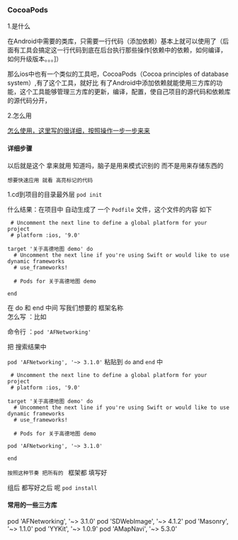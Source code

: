 ### CocoaPods
1.是什么

  在Android中需要的类库，只需要一行代码（添加依赖）基本上就可以使用了（后面有工具会搞定这一行代码到底在后台执行那些操作[依赖中的依赖，如何编译，如何升级版本。。。]）
		
  那么ios中也有一个类似的工具吧，CocoaPods（Cocoa principles of database system）,有了这个工具，就好比 有了Android中添加依赖就能使用三方库的功能，这个工具能够管理三方库的更新，编译，配置，使自己项目的源代码和依赖库的源代码分开，
	
	
2.怎么用

[怎么使用，这里写的很详细，按照操作一步一步来来](http://www.jianshu.com/p/9e4e36ba8574)


#### 详细步骤
以后就是这个  拿来就用 知道吗，脑子是用来模式识别的 而不是用来存储东西的

`想要快速应用 就看 高亮标记的代码`  

1.cd到项目的目录最外层 `pod init` 

什么结果：在项目中 自动生成了 一个 `Podfile` 文件，这个文件的内容 如下

```
 # Uncomment the next line to define a global platform for your project
 # platform :ios, '9.0'

target '关于高德地图 demo' do
  # Uncomment the next line if you're using Swift or would like to use dynamic frameworks
  # use_frameworks!

  # Pods for 关于高德地图 demo

end

```
在 do 和 end 中间 写我们想要的 框架名称  
怎么写   ：比如 

命令行 ：`pod 'AFNetworking'` 

把 搜索结果中 

`pod 'AFNetworking', '~> 3.1.0'`  粘贴到 `do` and `end` 中 


```
 # Uncomment the next line to define a global platform for your project
 # platform :ios, '9.0'

target '关于高德地图 demo' do
  # Uncomment the next line if you're using Swift or would like to use dynamic frameworks
  # use_frameworks!

  # Pods for 关于高德地图 demo
  
pod 'AFNetworking', '~> 3.1.0'

end

```
`按照这种节奏 把所有的 ` 框架都 填写好 

组后 都写好之后 呢  `pod install`

#### 常用的一些三方库 
pod 'AFNetworking', '~> 3.1.0'
pod 'SDWebImage', '~> 4.1.2'
pod 'Masonry', '~> 1.1.0'
pod 'YYKit', '~> 1.0.9'
pod 'AMapNavi', '~> 5.3.0'

 
 



